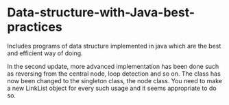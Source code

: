 # Data-structure-with-Java-best-practices
Includes programs of data structure implemented in java which are the best and efficient way of doing.

In the second update, more advanced implementation has been done such as reversing from the central node, loop detection and so on.
The class has now been changed to the singleton class, the node class. You need to make a new LinkList object for every such usage and it seems appropriate to do so.
